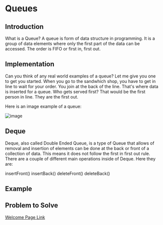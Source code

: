 # Queues
## Introduction
What is a Queue?
A queue is form of data structure in programming.  It is a group of data elements where only the first part of the data can be accessed.  The order is FIFO or first in, first out.
## Implementation
Can you think of any real world examples of a queue?  Let me give you one to get you started.  When you go to the sandwhich shop, you have to get in line to wait for your order.  You join at the back of the line.  That's where data is inserted for a queue.  Who gets served first?  That would be the first person in line.  They are the first out.

Here is an image example of a queue:

![image](https://user-images.githubusercontent.com/97404870/176754026-09319f32-78d1-4a97-bc70-e36ee7c36acf.png)

## Deque
Deque, also called Double Ended Queue, is a type of Queue that allows of removal and insertion of elements can be done at the back or front of a collection of data.  This means it does not follow the first in first out rule.  There are a couple of different main operations inside of Deque.  Here they are:

insertFront()
insertBack()
deleteFront()
deleteBack()
## Example

## Problem to Solve




[Welcome Page Link](https://github.com/jakesoulier/DataStructuresProj/blob/main/0-welcome.md)
